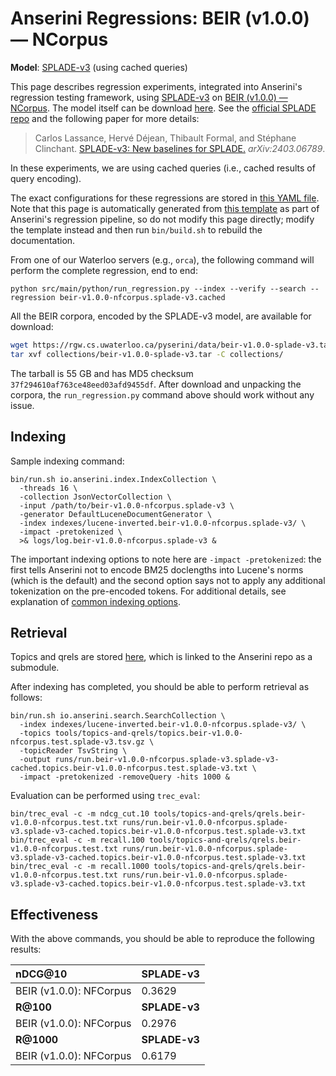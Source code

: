 # Anserini Regressions: BEIR (v1.0.0) &mdash; NCorpus

**Model**: [SPLADE-v3](https://arxiv.org/abs/2403.06789) (using cached queries)

This page describes regression experiments, integrated into Anserini's regression testing framework, using [SPLADE-v3](https://arxiv.org/abs/2403.06789) on [BEIR (v1.0.0) &mdash; NCorpus](http://beir.ai/).
The model itself can be download [here](https://huggingface.co/naver/splade-v3).
See the [official SPLADE repo](https://github.com/naver/splade) and the following paper for more details:

> Carlos Lassance, Hervé Déjean, Thibault Formal, and Stéphane Clinchant. [SPLADE-v3: New baselines for SPLADE.](https://arxiv.org/abs/2403.06789) _arXiv:2403.06789_.

In these experiments, we are using cached queries (i.e., cached results of query encoding).

The exact configurations for these regressions are stored in [this YAML file](../../src/main/resources/regression/beir-v1.0.0-nfcorpus.splade-v3.cached.yaml).
Note that this page is automatically generated from [this template](../../src/main/resources/docgen/templates/beir-v1.0.0-nfcorpus.splade-v3.cached.template) as part of Anserini's regression pipeline, so do not modify this page directly; modify the template instead and then run `bin/build.sh` to rebuild the documentation.

From one of our Waterloo servers (e.g., `orca`), the following command will perform the complete regression, end to end:

```
python src/main/python/run_regression.py --index --verify --search --regression beir-v1.0.0-nfcorpus.splade-v3.cached
```

All the BEIR corpora, encoded by the SPLADE-v3 model, are available for download:

```bash
wget https://rgw.cs.uwaterloo.ca/pyserini/data/beir-v1.0.0-splade-v3.tar -P collections/
tar xvf collections/beir-v1.0.0-splade-v3.tar -C collections/
```

The tarball is 55 GB and has MD5 checksum `37f294610af763ce48eed03afd9455df`.
After download and unpacking the corpora, the `run_regression.py` command above should work without any issue.

## Indexing

Sample indexing command:

```
bin/run.sh io.anserini.index.IndexCollection \
  -threads 16 \
  -collection JsonVectorCollection \
  -input /path/to/beir-v1.0.0-nfcorpus.splade-v3 \
  -generator DefaultLuceneDocumentGenerator \
  -index indexes/lucene-inverted.beir-v1.0.0-nfcorpus.splade-v3/ \
  -impact -pretokenized \
  >& logs/log.beir-v1.0.0-nfcorpus.splade-v3 &
```

The important indexing options to note here are `-impact -pretokenized`: the first tells Anserini not to encode BM25 doclengths into Lucene's norms (which is the default) and the second option says not to apply any additional tokenization on the pre-encoded tokens.
For additional details, see explanation of [common indexing options](../../docs/common-indexing-options.md).

## Retrieval

Topics and qrels are stored [here](https://github.com/castorini/anserini-tools/tree/master/topics-and-qrels), which is linked to the Anserini repo as a submodule.

After indexing has completed, you should be able to perform retrieval as follows:

```
bin/run.sh io.anserini.search.SearchCollection \
  -index indexes/lucene-inverted.beir-v1.0.0-nfcorpus.splade-v3/ \
  -topics tools/topics-and-qrels/topics.beir-v1.0.0-nfcorpus.test.splade-v3.tsv.gz \
  -topicReader TsvString \
  -output runs/run.beir-v1.0.0-nfcorpus.splade-v3.splade-v3-cached.topics.beir-v1.0.0-nfcorpus.test.splade-v3.txt \
  -impact -pretokenized -removeQuery -hits 1000 &
```

Evaluation can be performed using `trec_eval`:

```
bin/trec_eval -c -m ndcg_cut.10 tools/topics-and-qrels/qrels.beir-v1.0.0-nfcorpus.test.txt runs/run.beir-v1.0.0-nfcorpus.splade-v3.splade-v3-cached.topics.beir-v1.0.0-nfcorpus.test.splade-v3.txt
bin/trec_eval -c -m recall.100 tools/topics-and-qrels/qrels.beir-v1.0.0-nfcorpus.test.txt runs/run.beir-v1.0.0-nfcorpus.splade-v3.splade-v3-cached.topics.beir-v1.0.0-nfcorpus.test.splade-v3.txt
bin/trec_eval -c -m recall.1000 tools/topics-and-qrels/qrels.beir-v1.0.0-nfcorpus.test.txt runs/run.beir-v1.0.0-nfcorpus.splade-v3.splade-v3-cached.topics.beir-v1.0.0-nfcorpus.test.splade-v3.txt
```

## Effectiveness

With the above commands, you should be able to reproduce the following results:

| **nDCG@10**                                                                                                  | **SPLADE-v3**|
|:-------------------------------------------------------------------------------------------------------------|-----------|
| BEIR (v1.0.0): NFCorpus                                                                                      | 0.3629    |
| **R@100**                                                                                                    | **SPLADE-v3**|
| BEIR (v1.0.0): NFCorpus                                                                                      | 0.2976    |
| **R@1000**                                                                                                   | **SPLADE-v3**|
| BEIR (v1.0.0): NFCorpus                                                                                      | 0.6179    |
